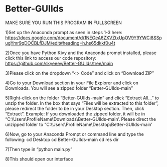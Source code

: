 # Better-GUIlds
MAKE SURE YOU RUN THIS PROGRAM IN FULLSCREEN


1)Set up the Anaconda prompt as seen in steps 1-3 here: https://docs.google.com/document/d/1NEGeA6ZXVZtxUpOV9Y9YWCi8SSpugYmr9qDOCBLfDJM/edit#heading=h.hs65dkkf0u4t

2)Once you have Python Kivy and the Anaconda prompt  installed, please click this link to access our code repository: https://github.com/skyeeey/Better-GUIlds/tree/main

3)Please click on the dropdown “<> Code” and click on “Download ZIP”

4)Go to your Download section in your File Explorer and click on Downloads. You will see a zipped folder “Better-GUIlds-main”

5)Right-click on the folder “Better-GUIlds-main” and click “Extract All...” to unzip the folder.
In the box that says “Files will be extracted to this folder”, please redirect the folder to be in your Desktop section. Then, click “Extract”.
Example: If you downloaded the zipped folder, it will be in “C:\Users\ProfileName\Downloads\Better-GUIlds-main’. Please direct the unzipped folder to “C:\Users\ProfileName\Desktop\Better-GUIlds-main’

6)Now, go to your Anaconda Prompt or command line and type the following:
cd Desktop
cd Better-GUIlds-main
cd res
dir

7)Then type in “python main.py”

8)This should open our interface

